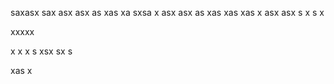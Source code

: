 saxasx
sax
asx
asx
as
xas
xa
sxsa
x
asx
asx
as
xas
xas
xas
x
asx
asx
s
x
s
x

xxxxx

x
x
x
s
xsx
sx
s

xas
x
